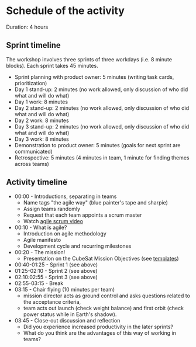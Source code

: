 # Schedule of the activity

Duration: 4 hours

## Sprint timeline
The workshop involves three sprints of three workdays (i.e. 8 minute blocks). Each sprint takes 45 minutes.

- Sprint planning with product owner: 5 minutes (writing task cards, prioritization)
- Day 1 stand-up: 2 minutes (no work allowed, only discussion of who did what and will do what)
- Day 1 work: 8 minutes
- Day 2 stand-up: 2 minutes (no work allowed, only discussion of who did what and will do what)
- Day 2 work: 8 minutes
- Day 3 stand-up: 2 minutes (no work allowed, only discussion of who did what and will do what)
- Day 3 work: 8 minutes
- Demonstration to product owner: 5 minutes (goals for next sprint are communicated)
- Retrospective: 5 minutes (4 minutes in team, 1 minute for finding themes across teams)

## Activity timeline

- 00:00 - Introductions, separating in teams
  - Name tags "the agile way" (blue painter's tape and sharpie)
  - Assign teams randomly
  - Request that each team appoints a scrum master
  - Watch [agile scrum video](https://www.youtube.com/watch?v=oyVksFviJVE)
- 00:10 - What is agile?
  - Introduction on agile methodology
  - Agile manifesto
  - Development cycle and recurring milestones
- 00:20 - The mission!
  - Presentation on the CubeSat Mission Objectives (see [templates](STEM%20Paper%20CubeSat%20Templates%20Jan%202018.pdf))
- 00:40-01:25 - Sprint 1 (see above)
- 01:25-02:10 - Sprint 2 (see above)
- 02:10:02:55 - Sprint 3 (see above)
- 02:55-03:15 - Break
- 03:15 - Chair flying (10 minutes per team)
  - mission director acts as ground control and asks questions related to the acceptance criteria,
  - team acts out launch (check weight balance) and first orbit (check power status while in Earth's shadow).
- 03:45 - Close-out discussion and reflection
  - Did you experience increased productivity in the later sprints?
  - What do you think are the advantages of this way of working in teams?
